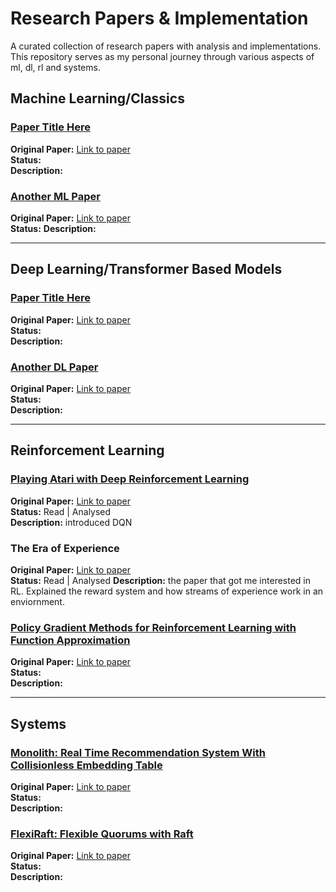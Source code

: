 # Research Papers & Implementation

A curated collection of research papers with analysis and implementations. This repository serves as my personal journey through various aspects of ml, dl, rl and systems.


## Machine Learning/Classics

### [Paper Title Here](./machine-learning/paper-folder-name)
**Original Paper:** [Link to paper](https://arxiv.org/abs/paper-id)  
**Status:**   
**Description:** 

### [Another ML Paper](./machine-learning/another-paper-folder)
**Original Paper:** [Link to paper](https://arxiv.org/abs/paper-id)  
**Status:** 
**Description:** 

---

## Deep Learning/Transformer Based Models

### [Paper Title Here](./deep-learning/paper-folder-name)
**Original Paper:** [Link to paper](https://arxiv.org/abs/paper-id)  
**Status:**   
**Description:** 

### [Another DL Paper](./deep-learning/another-paper-folder)
**Original Paper:** [Link to paper](https://arxiv.org/abs/paper-id)  
**Status:**   
**Description:** 

---

## Reinforcement Learning

### [Playing Atari with Deep Reinforcement Learning](https://github.com/Vaibhaav-Tiwari/youre-ngmi-if-you-dont-read-papers/tree/main/playing-atari-with-deep-reinforcement-learning)
**Original Paper:** [Link to paper](https://arxiv.org/abs/1312.5602)                                                                                                                          
**Status:** Read | Analysed  
**Description:** introduced DQN

### The Era of Experience
**Original Paper:** [Link to paper](https://storage.googleapis.com/deepmind-media/Era-of-Experience%20/The%20Era%20of%20Experience%20Paper.pdf)  
**Status:**  Read | Analysed
**Description:** the paper that got me interested in RL. Explained the reward system and how streams of experience work in an enviornment. 

### [Policy Gradient Methods for Reinforcement Learning with Function Approximation ](./reinforcement-learning/another-rl-folder)
**Original Paper:** [Link to paper](https://proceedings.neurips.cc/paper_files/paper/1999/file/464d828b85b0bed98e80ade0a5c43b0f-Paper.pdf)  
**Status:**  
**Description:** 

---

## Systems

### [Monolith: Real Time Recommendation System With Collisionless Embedding Table](./systems/paper-folder-name)
**Original Paper:** [Link to paper](https://arxiv.org/pdf/2209.07663)  
**Status:**   
**Description:** 

### [FlexiRaft: Flexible Quorums with Raft](./systems/another-systems-folder)
**Original Paper:** [Link to paper](https://www.cidrdb.org/cidr2023/papers/p83-yadav.pdf)  
**Status:**   
**Description:** 
